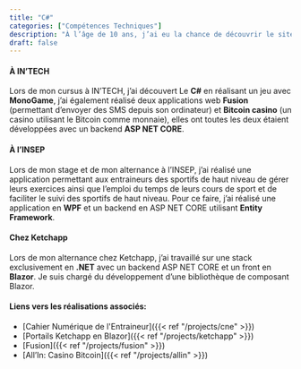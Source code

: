 ```yaml
---
title: "C#"
categories: ["Compétences Techniques"]
description: "À l’âge de 10 ans, j’ai eu la chance de découvrir le site du zéro, désormais nommé Open Classroom. J’ai pu apprendre la programmation en langage C en utilisant Code Blocks."
draft: false
---
```


#### À IN’TECH

Lors de mon cursus à IN’TECH, j’ai découvert Le **C#** en réalisant un jeu avec **MonoGame**, j’ai également réalisé deux applications web **Fusion** (permettant d’envoyer des SMS depuis son ordinateur) et **Bitcoin casino** (un casino utilisant le Bitcoin comme monnaie), elles ont toutes les deux étaient développées avec un backend **ASP NET CORE**. 

#### À l’INSEP

Lors de mon stage et de mon alternance à l’INSEP, j’ai réalisé une application permettant aux entraineurs des sportifs de haut niveau de gérer leurs exercices ainsi que l’emploi du temps de leurs cours de sport et de faciliter le suivi des sportifs de haut niveau. Pour ce faire, j’ai réalisé une application en **WPF** et un backend en ASP NET CORE utilisant **Entity Framework**.

#### Chez Ketchapp

Lors de mon alternance chez Ketchapp, j’ai travaillé sur une stack exclusivement en **.NET** avec un backend ASP NET CORE et un front en **Blazor**. Je suis chargé du développement d’une bibliothèque de composant Blazor.

#### Liens vers les réalisations associés:
- [Cahier Numérique de l'Entraineur]({{< ref "/projects/cne" >}}) 
- [Portails Ketchapp en Blazor]({{< ref "/projects/ketchapp" >}}) 
- [Fusion]({{< ref "/projects/fusion" >}})
- [All’In: Casino Bitcoin]({{< ref "/projects/allin" >}})